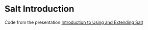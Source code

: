 # Salt Introduction
Code from the presentation [Introduction to Using and Extending Salt](https://docs.google.com/presentation/d/1MqY572AnKaKQb3PDK4ur_u49KJm47446oB6skht_Y4c/edit?usp=sharing)
